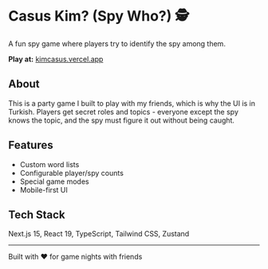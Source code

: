 # Casus Kim? (Spy Who?) 🕵️

A fun spy game where players try to identify the spy among them.

**Play at:** [kimcasus.vercel.app](https://kimcasus.vercel.app/)

## About

This is a party game I built to play with my friends, which is why the UI is in Turkish. Players get secret roles and topics - everyone except the spy knows the topic, and the spy must figure it out without being caught.

## Features

- Custom word lists
- Configurable player/spy counts
- Special game modes
- Mobile-first UI

## Tech Stack

Next.js 15, React 19, TypeScript, Tailwind CSS, Zustand

---

Built with ❤️ for game nights with friends

